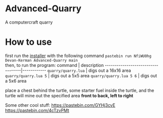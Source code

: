 # Advanced-Quarry
A computercraft quarry

# How to use
first run the [installer](https://github.com/Devan-Kerman/cc-installer/) with the following command `pastebin run NfiWU0hg Devan-Kerman Advanced-Quarry main`\
then, to run the program:
command                            | description
-----------------------------------|------------
`quarry/quarry.lua`                | digs out a 16x16 area
`quarry/quarry.lua 5`              | digs out a 5x5 area
`quarry/quarry.lua 5 6`            | digs out a 5x6 area

place a chest behind the turtle, some starter fuel inside the turtle, and the turtle will mine out the specified area **front to back, left to right**


Some other cool stuff:
https://pastebin.com/GYHj3cvE
https://pastebin.com/4cTzvPMt
